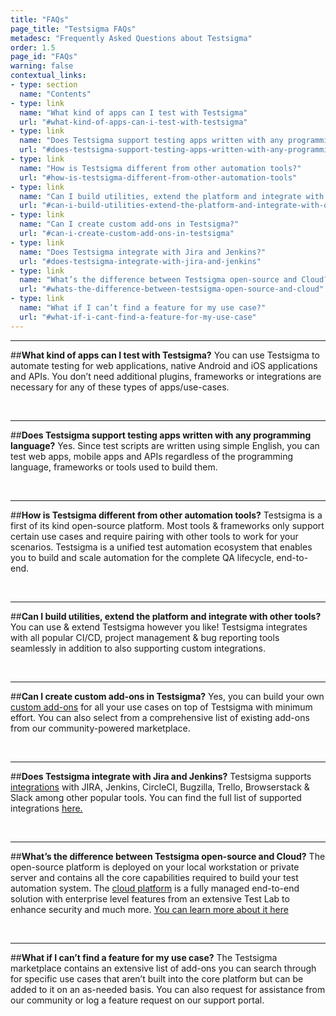 ```yaml
---
title: "FAQs"
page_title: "Testsigma FAQs"
metadesc: "Frequently Asked Questions about Testsigma"
order: 1.5
page_id: "FAQs"
warning: false
contextual_links:
- type: section
  name: "Contents"
- type: link
  name: "What kind of apps can I test with Testsigma"
  url: "#what-kind-of-apps-can-i-test-with-testsigma"
- type: link
  name: "Does Testsigma support testing apps written with any programming language?"
  url: "#does-testsigma-support-testing-apps-written-with-any-programming-language"
- type: link
  name: "How is Testsigma different from other automation tools?"
  url: "#how-is-testsigma-different-from-other-automation-tools"
- type: link
  name: "Can I build utilities, extend the platform and integrate with other tools?"
  url: "#can-i-build-utilities-extend-the-platform-and-integrate-with-other-tools"
- type: link
  name: "Can I create custom add-ons in Testsigma?"
  url: "#can-i-create-custom-add-ons-in-testsigma"
- type: link
  name: "Does Testsigma integrate with Jira and Jenkins?"
  url: "#does-testsigma-integrate-with-jira-and-jenkins"
- type: link
  name: "What’s the difference between Testsigma open-source and Cloud?"
  url: "#whats-the-difference-between-testsigma-open-source-and-cloud"
- type: link
  name: "What if I can’t find a feature for my use case?"
  url: "#what-if-i-cant-find-a-feature-for-my-use-case"
---
```


---
##**What kind of apps can I test with Testsigma?** 
You can use Testsigma to automate testing for web applications, native Android and iOS applications and APIs. You don’t need additional plugins, frameworks or integrations are necessary for any of these types of apps/use-cases.

&emsp;

---
##**Does Testsigma support testing apps written with any programming language?** 
Yes. Since test scripts are written using simple English, you can test web apps, mobile apps and APIs regardless of the programming language, frameworks or tools used to build them. 

&emsp;

---
##**How is Testsigma different from other automation tools?**
Testsigma is a first of its kind open-source platform. Most tools & frameworks only support certain use cases and require pairing with other tools to work for your scenarios. Testsigma is a unified test automation ecosystem that enables you to build and scale automation for the complete QA lifecycle, end-to-end.

&emsp;

---
##**Can I build utilities, extend the platform and integrate with other tools?**
You can use & extend Testsigma however you like! Testsigma integrates with all popular CI/CD, project management & bug reporting tools seamlessly in addition to also supporting custom integrations.

&emsp;

---
##**Can I create custom add-ons in Testsigma?**
Yes, you can build your own [custom add-ons](https://testsigma.com/docs/addons/what-is-an-addon/) for all your use cases on top of Testsigma with minimum effort. You can also select from a comprehensive list of existing add-ons from our community-powered marketplace. 

&emsp;

---
##**Does Testsigma integrate with Jira and Jenkins?**
Testsigma supports [integrations](https://testsigma.com/docs/desired-capabilities/add-chrome-extension/) with JIRA, Jenkins, CircleCI, Bugzilla, Trello, Browserstack & Slack among other popular tools. You can find the full list of supported integrations [here.](https://testsigma.com/docs/desired-capabilities/add-chrome-extension/)

&emsp;

---
##**What’s the difference between Testsigma open-source and Cloud?**
The open-source platform is deployed on your local workstation or private server and contains all the core capabilities required to build your test automation system. 
The [cloud platform](https://testsigma.com/signup) is a fully managed end-to-end solution with enterprise level features from an extensive Test Lab to enhance security and much more. [You can learn more about it here](https://testsigma.com/docs/getting-started/testsigma-community-cloud/)

&emsp;

---
##**What if I can’t find a feature for my use case?**
The Testsigma marketplace contains an extensive list of add-ons you can search through for specific use cases that aren’t built into the core platform but can be added to it on an as-needed basis. You can also request for assistance from our community or log a feature request on our support portal.








